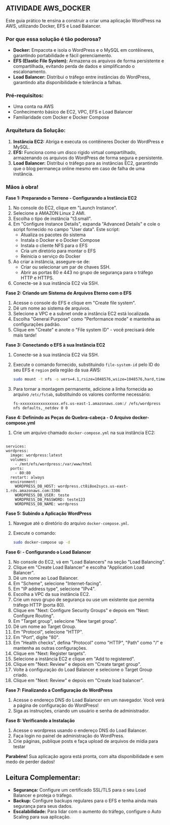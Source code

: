 ## ATIVIDADE AWS_DOCKER

Este guia prático te ensina a construir a criar uma aplicação WordPress na AWS, utilizando Docker, EFS e Load Balancer. 

### Por que essa solução é tão poderosa?

* **Docker:** Empacota e isola o WordPress e o MySQL em contêineres, garantindo portabilidade e fácil gerenciamento.
* **EFS (Elastic File System):** Armazena os arquivos de forma persistente e compartilhada, evitando perda de dados e simplificando o escalonamento.
* **Load Balancer:** Distribui o tráfego entre instâncias do WordPress, garantindo alta disponibilidade e tolerância a falhas.

### Pré-requisitos:

* Uma conta na AWS
* Conhecimento básico de EC2, VPC, EFS e Load Balancer
* Familiaridade com Docker e Docker Compose

### Arquitetura da Solução:

1. **Instância EC2:** Abriga e executa os contêineres Docker do WordPress e MySQL.
2. **EFS:** Funciona como um disco rígido virtual compartilhado, armazenando os arquivos do WordPress de forma segura e persistente.
3. **Load Balancer:**  Distribui o tráfego para as instâncias EC2, garantindo que o blog permaneça online mesmo em caso de falha de uma instância.

### Mãos à obra!

**Fase 1: Preparando o Terreno - Configurando a Instância EC2**

1. No console do EC2, clique em "Launch Instance".
2. Selecione a AMAZON Linux 2 AMI.
3. Escolha o tipo de instância "t3.small".
4. Em "Configure Instance Details", expanda "Advanced Details" e cole o script fornecido no campo "User data". Este script:
    * Atualiza os pacotes do sistema
    * Instala o Docker e o Docker Compose
    * Instala o cliente NFS para o EFS
    * Cria um diretório para montar o EFS
    * Reinicia o serviço do Docker
5. Ao criar a instância, assegure-se de:
    * Criar ou selecionar um par de chaves SSH.
    * Abrir as portas 80 e 443 no grupo de segurança para o tráfego HTTP e HTTPS.
6. Conecte-se à sua instância EC2 via SSH.

**Fase 2: Criando um Sistema de Arquivos Eterno com o EFS**

1. Acesse o console do EFS e clique em "Create file system".
2. Dê um nome ao sistema de arquivos.
3. Selecione a VPC e a subnet onde a instância EC2 está localizada.
4. Escolha "General Purpose" como "Performance mode" e mantenha as configurações padrão.
5. Clique em "Create" e anote o "File system ID" - você precisará dele mais tarde!

**Fase 3: Conectando o EFS à sua Instância EC2**

1. Conecte-se à sua instância EC2 via SSH.
2. Execute o comando fornecido, substituindo  `file-system-id` pelo ID do seu EFS e `region` pela região da sua AWS:

   ```bash
   sudo mount -t nfs -o vers=4.1,rsize=1048576,wsize=1048576,hard,timeo=600,retrans=2,noresvport fs-xxxxxxxxxxxxxxxxx.efs.us-east-1.amazonaws.com:/ mnt/efs/wordpress
   ```

3. Para tornar a montagem permanente, adicione a linha fornecida ao arquivo `/etc/fstab`, substituindo os valores conforme necessário:

   ```
   fs-xxxxxxxxxxxxxxxxx.efs.us-east-1.amazonaws.com:/ /efs/wordpress nfs defaults,_netdev 0 0
   ```

**Fase 4: Definindo as Peças do Quebra-cabeça - O Arquivo docker-compose.yml**

1. Crie um arquivo chamado `docker-compose.yml` na sua instância EC2:

   ```yaml
  ```services:
  services:
  wordpress:
    image: wordpress:latest
    volumes:
      - /mnt/efs/wordpress:/var/www/html
    ports:
      - 80:80
    restart: always
    environment:
      WORDPRESS_DB_HOST: wordpress.ct8i8oe2sycs.us-east-1.rds.amazonaws.com:3306
      WORDPRESS_DB_USER: teste
      WORDPRESS_DB_PASSWORD: teste123
      WORDPRESS_DB_NAME: wordpress
   ```

**Fase 5: Subindo a Aplicação WordPress**

1. Navegue até o diretório do arquivo `docker-compose.yml`.
2. Execute o comando:

   ```bash
   sudo docker-compose up -d
   ```

**Fase 6: - Configurando o Load Balancer**

1. No console do EC2, vá em "Load Balancers" na seção "Load Balancing".
2. Clique em "Create Load Balancer" e escolha "Application Load Balancer".
3. Dê um nome ao Load Balancer.
4. Em "Scheme", selecione "Internet-facing".
5. Em "IP address type", selecione "IPv4".
6. Escolha a VPC da sua instância EC2.
7. Crie um novo grupo de segurança ou use um existente que permita tráfego HTTP (porta 80).
8. Clique em "Next: Configure Security Groups" e depois em "Next: Configure Routing".
9. Em "Target group", selecione "New target group".
10. Dê um nome ao Target Group.
11. Em "Protocol", selecione "HTTP".
12. Em "Port", digite "80".
13. Em "Health checks", defina "Protocol" como "HTTP", "Path" como "/" e mantenha as outras configurações.
14. Clique em "Next: Register targets".
15. Selecione a instância EC2 e clique em "Add to registered".
16. Clique em "Next: Review" e depois em "Create target group".
17. Volte à configuração do Load Balancer e selecione o Target Group criado.
18. Clique em "Next: Review" e depois em "Create load balancer".

**Fase 7: Finalizando a Configuração do WordPress**

1. Acesse o endereço DNS do Load Balancer em um navegador. Você verá a página de configuração do WordPress!
2. Siga as instruções, criando um usuário e senha de administrador.

**Fase 8: Verificando a Instalação**

1. Acesse o wordpress usando o endereço DNS do Load Balancer.
2. Faça login no painel de administração do WordPress.
3. Crie páginas, publique posts e faça upload de arquivos de mídia para testar

**Parabéns!** Sua aplicação agora está pronta, com alta disponibilidade e sem medo de perder dados!

## Leitura Complementar:

* **Segurança:** Configure um certificado SSL/TLS para o seu Load Balancer e proteja o tráfego.
* **Backup:** Configure backups regulares para o EFS e tenha ainda mais segurança para seus dados.
* **Escalabilidade:** Para lidar com o aumento do tráfego, configure o Auto Scaling para sua aplicação.
